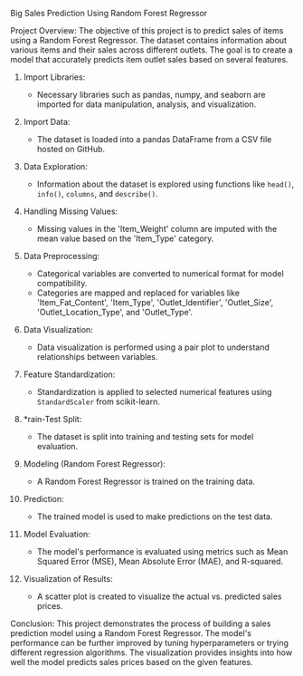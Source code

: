 Big Sales Prediction Using Random Forest Regressor

Project Overview:
The objective of this project is to predict sales of items using a Random Forest Regressor. The dataset contains information about various items and their sales across different outlets. The goal is to create a model that accurately predicts item outlet sales based on several features.

1. Import Libraries:
   - Necessary libraries such as pandas, numpy, and seaborn are imported for data manipulation, analysis, and visualization.

2. Import Data:
   - The dataset is loaded into a pandas DataFrame from a CSV file hosted on GitHub.

3. Data Exploration:
   - Information about the dataset is explored using functions like `head()`, `info()`, `columns`, and `describe()`.

4. Handling Missing Values:
   - Missing values in the 'Item_Weight' column are imputed with the mean value based on the 'Item_Type' category.

5. Data Preprocessing:
   - Categorical variables are converted to numerical format for model compatibility.
   - Categories are mapped and replaced for variables like 'Item_Fat_Content', 'Item_Type', 'Outlet_Identifier', 'Outlet_Size', 'Outlet_Location_Type', and 'Outlet_Type'.

6. Data Visualization:
   - Data visualization is performed using a pair plot to understand relationships between variables.

7. Feature Standardization:
   - Standardization is applied to selected numerical features using `StandardScaler` from scikit-learn.

8. *rain-Test Split:
   - The dataset is split into training and testing sets for model evaluation.

9. Modeling (Random Forest Regressor):
   - A Random Forest Regressor is trained on the training data.

10. Prediction:
    - The trained model is used to make predictions on the test data.

11. Model Evaluation:
    - The model's performance is evaluated using metrics such as Mean Squared Error (MSE), Mean Absolute Error (MAE), and R-squared.

12. Visualization of Results:
    - A scatter plot is created to visualize the actual vs. predicted sales prices.

Conclusion:
This project demonstrates the process of building a sales prediction model using a Random Forest Regressor. The model's performance can be further improved by tuning hyperparameters or trying different regression algorithms. The visualization provides insights into how well the model predicts sales prices based on the given features.
